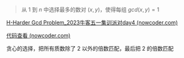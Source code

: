 > 从 $1$ 到 $n$ 中选择最多的数对 $(x, y)$，使得每组 $gcd(x, y) = 1$

[H-Harder Gcd Problem_2023牛客五一集训派对day4 (nowcoder.com)](https://ac.nowcoder.com/acm/contest/55995/H)

[代码查看 (nowcoder.com)](https://ac.nowcoder.com/acm/contest/view-submission?submissionId=65621512)

贪心的选择，把所有质数除了 $2$ 以外的倍数匹配，最后把 $2$ 的倍数匹配